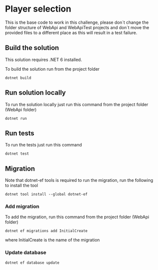 # Player selection

This is the base code to work in this challenge, please don´t change the folder structure of WebApi and WebApiTest projects and don´t move the provided files to a different place as this will result in a test failure.

## Build the solution
This solution requires .NET 6 installed.

To build the solution run from the project folder
```shell
dotnet build
```

## Run solution locally
To run the solution locally just run this command from the project folder (WebApi folder)

```shell
dotnet run
```

## Run tests
To run the tests just run this command 

```shell
dotnet test
```

## Migration
Note that dotnet-ef tools is required to run the migration, run the following to install the tool
```shell
dotnet tool install --global dotnet-ef
``` 

### Add migration 
To add the migration, run this command from the project folder (WebApi folder)
```shell
dotnet ef migrations add InitialCreate
```
where InitialCreate is the  name of the migration

### Update database
```shell
dotnet ef database update
```

